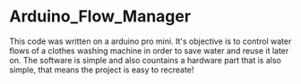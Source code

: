 # Arduino_Flow_Manager
This code was written on a arduino pro mini. It's objective is to control water flows of a clothes washing machine in order to save water and reuse it later on. The software is simple and also countains a hardware part that is also simple, that means the project is easy to recreate!
